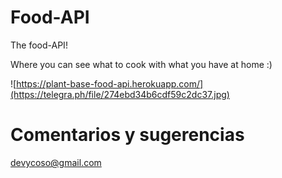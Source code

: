 # Food-API

The food-API!

Where you can see what to cook with what you have at home :)

![https://plant-base-food-api.herokuapp.com/](https://telegra.ph/file/274ebd34b6cdf59c2dc37.jpg)

# Comentarios y sugerencias

devycoso@gmail.com
